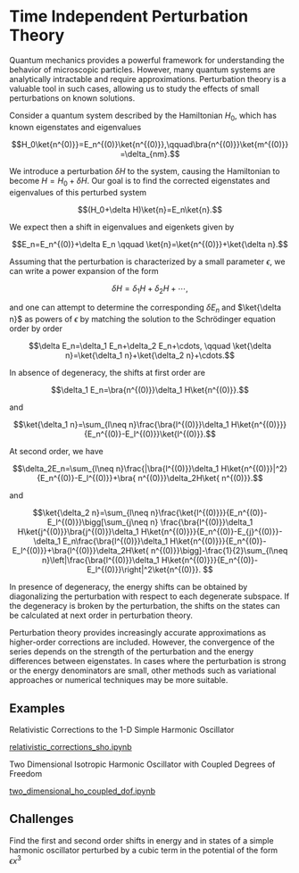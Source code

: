 # Time Independent Perturbation Theory

Quantum mechanics provides a powerful framework for understanding the behavior of microscopic particles. However, many quantum systems are analytically intractable and require approximations. Perturbation theory is a valuable tool in such cases, allowing us to study the effects of small perturbations on known solutions.

Consider a quantum system described by the Hamiltonian $H_0$, which has known eigenstates and eigenvalues

$$H_0\ket{n^{0)}}=E_n^{(0)}\ket{n^{(0)}},\qquad\bra{n^{(0)}}\ket{m^{(0)}}=\delta_{nm}.$$

We introduce a perturbation $\delta H$ to the system, causing the Hamiltonian to become $H=H_0+\delta H$. Our goal is to find the corrected eigenstates and eigenvalues of this perturbed system

$$(H_0+\delta H)\ket{n}=E_n\ket{n}.$$

We expect then a shift in eigenvalues and eigenkets given by

$$E_n=E_n^{(0)}+\delta E_n \qquad \ket{n}=\ket{n^{(0)}}+\ket{\delta n}.$$

Assuming that the perturbation is characterized by a small parameter $\epsilon$, we can write a power expansion of the form

$$\delta H=\delta_1 H+\delta_2 H+\cdots,$$

and one can attempt to  determine the corresponding $\delta E_n$ and $\ket{\delta n}$ as powers of $\epsilon$ by matching the solution to the Schrödinger equation order by order

$$\delta E_n=\delta_1 E_n+\delta_2 E_n+\cdots, \qquad \ket{\delta n}=\ket{\delta_1 n}+\ket{\delta_2 n}+\cdots.$$

In absence of degeneracy, the shifts at first order are

$$\delta_1 E_n=\bra{n^{(0)}}\delta_1 H\ket{n^{(0)}}.$$

and

$$\ket{\delta_1 n}=\sum_{l\neq n}\frac{\bra{l^{(0)}}\delta_1 H\ket{n^{(0)}}}{E_n^{(0)}-E_l^{(0)}}\ket{l^{(0)}}.$$

At second order, we have

$$\delta_2E_n=\sum_{l\neq n}\frac{|\bra{l^{(0)}}\delta_1 H\ket{n^{(0)}}|^2}{E_n^{(0)}-E_l^{(0)}}+\bra{ n^{(0)}}\delta_2H\ket{ n^{(0)}}.$$

and

$$\ket{\delta_2 n}=\sum_{l\neq n}\frac{\ket{l^{(0)}}}{E_n^{(0)}-E_l^{(0)}}\bigg[\sum_{j\neq n}
\frac{\bra{l^{(0)}}\delta_1 H\ket{j^{(0)}}\bra{j^{(0)}}\delta_1 H\ket{n^{(0)}}}{E_n^{(0)}-E_{j}^{(0)}}-\delta_1 E_n\frac{\bra{l^{(0)}}\delta_1 H\ket{n^{(0)}}}{E_n^{(0)}-E_l^{(0)}}+\bra{l^{(0)}}\delta_2H\ket{ n^{(0)}}\bigg]-\frac{1}{2}\sum_{l\neq n}\left|\frac{\bra{l^{(0)}}\delta_1 H\ket{n^{(0)}}}{E_n^{(0)}-E_l^{(0)}}\right|^2\ket{n^{(0)}}.
$$

In presence of degeneracy, the energy shifts can be obtained by diagonalizing the perturbation with respect to each degenerate subspace. If the degeneracy is broken by the perturbation, the shifts on the states can be calculated at next order in perturbation theory.

Perturbation theory provides increasingly accurate approximations as higher-order corrections are included. However, the convergence of the series depends on the strength of the perturbation and the energy differences between eigenstates. In cases where the perturbation is strong or the energy denominators are small, other methods such as variational approaches or numerical techniques may be more suitable.

## Examples

Relativistic Corrections to the  1-D Simple Harmonic Oscillator

[relativistic_corrections_sho.ipynb](https://github.com/Vaquera-Araujo/LabAv2023/blob/main/Symbolic%20and%20Numerical%20Projects/Time%20Independent%20Perturbation%20Theory/relativistic_corrections_sho.ipynb)

Two Dimensional Isotropic Harmonic Oscillator with Coupled Degrees of Freedom

[two_dimensional_ho_coupled_dof.ipynb](https://github.com/Vaquera-Araujo/LabAv2023/blob/main/Symbolic%20and%20Numerical%20Projects/Time%20Independent%20Perturbation%20Theory/two_dimensional_ho_coupled_dof.ipynb)

## Challenges

Find the first and second order shifts in energy and in states of a simple harmonic oscillator perturbed by a cubic term in the potential of the form $\epsilon x^3$
